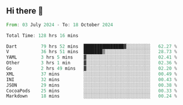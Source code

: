 ## Hi there 👋

<!--START_SECTION:waka-->

```rust
From: 03 July 2024 - To: 18 October 2024

Total Time: 128 hrs 16 mins

Dart         79 hrs 52 mins  ███████████████▓░░░░░░░░░   62.27 %
V            36 hrs 51 mins  ███████▒░░░░░░░░░░░░░░░░░   28.73 %
YAML         3 hrs 5 mins    ▓░░░░░░░░░░░░░░░░░░░░░░░░   02.41 %
Other        3 hrs 1 min     ▓░░░░░░░░░░░░░░░░░░░░░░░░   02.36 %
Go           2 hrs 49 mins   ▓░░░░░░░░░░░░░░░░░░░░░░░░   02.20 %
XML          37 mins         ░░░░░░░░░░░░░░░░░░░░░░░░░   00.49 %
INI          32 mins         ░░░░░░░░░░░░░░░░░░░░░░░░░   00.43 %
JSON         29 mins         ░░░░░░░░░░░░░░░░░░░░░░░░░   00.38 %
CocoaPods    25 mins         ░░░░░░░░░░░░░░░░░░░░░░░░░   00.33 %
Markdown     18 mins         ░░░░░░░░░░░░░░░░░░░░░░░░░   00.24 %
```

<!--END_SECTION:waka-->

<!--
**mathiskakal/mathiskakal** is a ✨ _special_ ✨ repository because its `README.md` (this file) appears on your GitHub profile.

Here are some ideas to get you started:

- 🔭 I’m currently working on ...
- 🌱 I’m currently learning ...
- 👯 I’m looking to collaborate on ...
- 🤔 I’m looking for help with ...
- 💬 Ask me about ...
- 📫 How to reach me: ...
- 😄 Pronouns: ...
- ⚡ Fun fact: ...
-->
